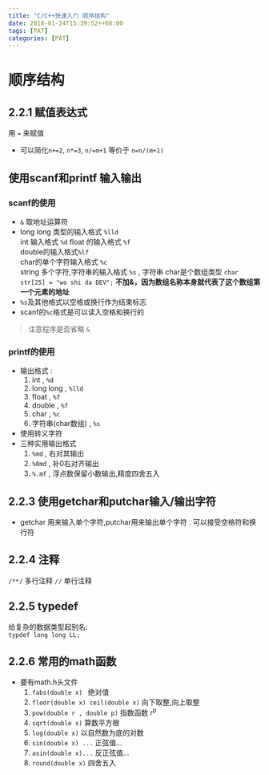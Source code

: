 ```yaml
---
title: "C/C++快速入门 顺序结构"
date: 2018-01-24T15:39:52++08:00  
tags: [PAT]  
categories: [PAT]  
---
```


# 顺序结构

## 2.2.1 赋值表达式

用 `=` 来赋值
- 可以简化`n+=2`, `n*=3`, `n/=m+1` 等价于 `n=n/(m+1)`

## 使用scanf和printf 输入输出

### scanf的使用

- `&` 取地址运算符
- long long 类型的输入格式 `%lld`     
  int 输入格式 `%d`
  float 的输入格式 `%f`  
  double的输入格式`%lf`   
  char的单个字符输入格式 `%c`  
  string 多个字符,字符串的输入格式 `%s` , 字符串 char是个数组类型 `char str[25] = "wo shi da DEV";`  **不加&，因为数组名称本身就代表了这个数组第一个元素的地址**
- `%s`及其他格式以空格或换行作为结束标志
- scanf的`%c`格式是可以读入空格和换行的

> 注意程序是否省略 `&`

### printf的使用

- 输出格式 : 
    1. int , `%d`
    2. long long ,  `%lld`
    3. float , `%f`
    4. double , `%f`
    5. char , `%c`
    6. 字符串(char数组) , `%s`
- 使用转义字符
- 三种实用输出格式
    1. `%md` , 右对其输出
    2. `%0md` , 补0右对齐输出
    3. `%.mf` , 浮点数保留小数输出,精度四舍五入

## 2.2.3 使用getchar和putchar输入/输出字符
- getchar 用来输入单个字符,putchar用来输出单个字符 . 可以接受空格符和换行符

## 2.2.4 注释
`/**/` 多行注释 `//` 单行注释

## 2.2.5 typedef 
给复杂的数据类型起别名:  
`typdef long long LL;`

## 2.2.6 常用的math函数

- 要有math.h头文件
    1. `fabs(double x) `  绝对值
    2. `floor(double x) ceil(double x)` 向下取整,向上取整
    3. `pow(double r , double p)` 指数函数 r<sup>p</sup>
    4. `sqrt(double x)` 算数平方根
    5. `log(double x)` 以自然数为底的对数
    6. `sin(double x) ...` 正弦值...
    7. `asin(double x)...` 反正弦值...
    8. `round(double x)` 四舍五入
